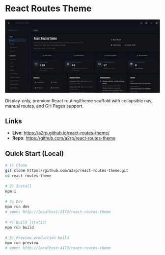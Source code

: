 # React Routes Theme

![alt text](image-1.png)

Display-only, premium React routing/theme scaffold with collapsible nav, manual routes, and GH Pages support.

## Links

-   **Live:** https://a2rp.github.io/react-routes-theme/
-   **Repo:** https://github.com/a2rp/react-routes-theme

## Quick Start (Local)

```bash
# 1) Clone
git clone https://github.com/a2rp/react-routes-theme.git
cd react-routes-theme

# 2) Install
npm i

# 3) Dev
npm run dev
# open: http://localhost:5173/react-routes-theme

# 4) Build (static)
npm run build

# 5) Preview production build
npm run preview
# open: http://localhost:4173/react-routes-theme
```
